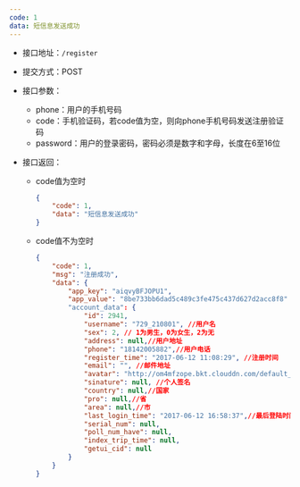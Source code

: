 ```yaml
---
code: 1
data: 短信息发送成功
---
```


* 接口地址：`/register`
* 提交方式：POST
* 接口参数：

  * phone：用户的手机号码
  * code：手机验证码，若code值为空，则向phone手机号码发送注册验证码
  * password：用户的登录密码，密码必须是数字和字母，长度在6至16位

* 接口返回：

  * code值为空时

    ```json
    {
        "code": 1,
        "data": "短信息发送成功"
    }
    ```

  * code值不为空时

    ```json
    {
        "code": 1,
        "msg": "注册成功",
        "data": {
            "app_key": "aiqvyBFJOPU1",
            "app_value": "8be733bb6dad5c489c3fe475c437d627d2acc8f8"
            "account_data": {
                "id": 2941,
                "username": "729_210801", //用户名
                "sex": 2, // 1为男生，0为女生，2为无
                "address": null,//用户地址
                "phone": "18142005882",//用户电话
                "register_time": "2017-06-12 11:08:29", //注册时间
                "email": "", //邮件地址
                "avatar": "http://om4mfzope.bkt.clouddn.com/default_avatar.jpg", //头像
                "sinature": null, //个人签名
                "country": null,//国家
                "pro": null,//省
                "area": null,//市
                "last_login_time": "2017-06-12 16:58:37",//最后登陆时间
                "serial_num": null,
                "poll_num_have": null,
                "index_trip_time": null,
                "getui_cid": null
            }
        }
    }
    ```



